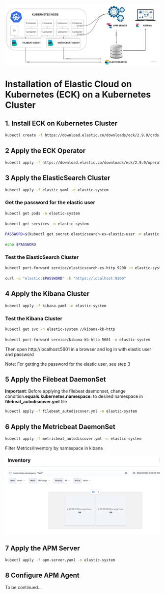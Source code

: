 ![Alt text](image.png)

# Installation of Elastic Cloud on Kubernetes (ECK) on a Kubernetes Cluster

## 1. Install ECK on Kubernetes Cluster

```bash
kubectl create -f https://download.elastic.co/downloads/eck/2.9.0/crds.yaml
```
## 2 Apply the ECK Operator

```bash
kubectl apply -f https://download.elastic.co/downloads/eck/2.9.0/operator.yaml
```
## 3 Apply the ElasticSearch Cluster

```bash
kubectl apply -f elastic.yaml -n elastic-system
```
### Get the password for the elastic user

```bash
kubectl get pods -n elastic-system

kubectl get services -n elastic-system

PASSWORD=$(kubectl get secret elasticsearch-es-elastic-user -n elastic-system -o go-template='{{.data.elastic | base64decode}}')

echo $PASSWORD 
```
### Test the ElasticSearch Cluster

```bash
kubectl port-forward service/elasticsearch-es-http 9200 -n elastic-system

curl -u "elastic:$PASSWORD" -k "https://localhost:9200"
```

## 4 Apply the Kibana Cluster

```bash
kubectl apply -f kibana.yaml -n elastic-system
```

### Test the Kibana Cluster

```bash
kubectl get svc -n elastic-system //kibana-kb-http

kubectl port-forward service/kibana-kb-http 5601 -n elastic-system
```

Then open http://localhost:5601 in a browser and log in with elastic user and password

Note: For getting the password for the elastic user, see step 3

## 5 Apply the Filebeat DaemonSet

**Important**: Before applying the filebeat daemonset, change condition.**equals.kubernetes.namespace:** to desired namespace in **filebeat_autodiscover.yml** file

```bash 
kubectl apply -f filebeat_autodiscover.yml -n elastic-system 
```

## 6 Apply the Metricbeat DaemonSet

```bash
kubectl apply -f metricbeat_autodiscover.yml -n elastic-system
```

Filter Metrics/Inventory by namespace in kibana

![Alt text](image-1.png)

## 7 Apply the APM Server

```bash
kubectl apply -f apm-server.yaml -n elastic-system
```

## 8 Configure APM Agent

To be continued...